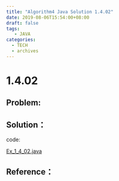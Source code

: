 ```yaml
---
title: "Algorithm4 Java Solution 1.4.02"
date: 2019-08-06T15:54:00+08:00
draft: false
tags:
   - JAVA
categories:
  - TECH
  - archives
---
```



# 1.4.02

## Problem:


## Solution：

code:

[Ex_1_4_02.java](./Ex_1_4_02.java)


## Reference：


